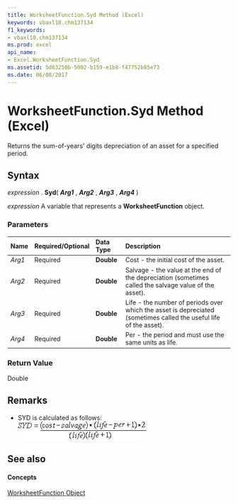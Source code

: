 ```yaml
---
title: WorksheetFunction.Syd Method (Excel)
keywords: vbaxl10.chm137134
f1_keywords:
- vbaxl10.chm137134
ms.prod: excel
api_name:
- Excel.WorksheetFunction.Syd
ms.assetid: 5d63250b-5002-b159-e1b8-f47752b85e73
ms.date: 06/08/2017
---
```



# WorksheetFunction.Syd Method (Excel)

Returns the sum-of-years' digits depreciation of an asset for a specified period.


## Syntax

 _expression_ . **Syd**( **_Arg1_** , **_Arg2_** , **_Arg3_** , **_Arg4_** )

 _expression_ A variable that represents a **WorksheetFunction** object.


### Parameters



|**Name**|**Required/Optional**|**Data Type**|**Description**|
|:-----|:-----|:-----|:-----|
| _Arg1_|Required| **Double**|Cost - the initial cost of the asset.|
| _Arg2_|Required| **Double**|Salvage - the value at the end of the depreciation (sometimes called the salvage value of the asset).|
| _Arg3_|Required| **Double**|Life - the number of periods over which the asset is depreciated (sometimes called the useful life of the asset).|
| _Arg4_|Required| **Double**|Per - the period and must use the same units as life.|

### Return Value

Double


## Remarks




- SYD is calculated as follows:
![Formula](images/awfsyd_ZA06051253.gif)


    

## See also


#### Concepts


[WorksheetFunction Object](Excel.WorksheetFunction.md)

